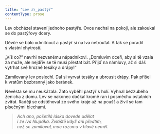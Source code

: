 ```yaml
---
title: "Lev a\_pastýř"
contentType: prose
---
```


Lev obcházel stavení jednoho pastýře. Ovce nechal na pokoji, ale zakoukal se do pastýřovy dcery.

Děvče se bálo odmítnout a pastýř si na lva netroufal. A tak se poradil s vlastní chytrostí.

„Víš co?“ navrhl nezvanému nápadníkovi. „Domluvím dceři, aby si tě vzala za muže, ale nejdřív se tě musí přestat bát. Přijď na námluvy, až si dáš vytrhat své hrozné tesáky a drápy!“

Zamilovaný lev poslechl. Dal si vyrvat tesáky a ubrousit drápy. Pak přišel k vratům bezbranný jako beránek.

Nevěsta se mu neukázala. Zato vyběhl pastýř s holí. Vyhnal bezzubého ženicha z domu. Lev se nakonec dočkal kromě ran i posměchu ostatních zvířat. Raději se odstěhoval ze svého kraje až na poušť a živil se tam písečnými blechami.

  

> _Ach ano, pošetilá láska dovede udělat  
> i ze lva hlupáka. Zvláště když ani předtím,  
> než se zamiloval, moc rozumu v hlavě neměl._
